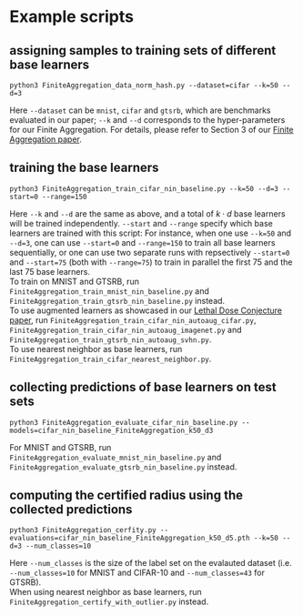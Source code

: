 # Example scripts

## assigning samples to training sets of different base learners
```
python3 FiniteAggregation_data_norm_hash.py --dataset=cifar --k=50 --d=3
```
Here `--dataset` can be `mnist`, `cifar` and `gtsrb`, which are benchmarks evaluated in our paper; `--k` and `--d` corresponds to the hyper-parameters for our Finite Aggregation. For details, please refer to Section 3 of our [Finite Aggregation paper](https://proceedings.mlr.press/v162/wang22m.html).

## training the base learners
```
python3 FiniteAggregation_train_cifar_nin_baseline.py --k=50 --d=3 --start=0 --range=150
```
Here `--k` and `--d` are the same as above, and a total of $k\cdot d$ base learners will be trained independently. `--start` and `--range` specify which base learners are trained with this script: For instance, when one use `--k=50` and `--d=3`, one can use `--start=0` and `--range=150` to train all base learners sequentially, or one can use two separate runs with repsectively `--start=0` and `--start=75` (both with `--range=75`) to train in parallel the first 75 and the last 75 base learners.  
To train on MNIST and GTSRB, run `FiniteAggregation_train_mnist_nin_baseline.py` and `FiniteAggregation_train_gtsrb_nin_baseline.py` instead.  
To use augmented learners as showcased in our [Lethal Dose Conjecture paper](https://openreview.net/forum?id=PYnSpt3jAz), run `FiniteAggregation_train_cifar_nin_autoaug_cifar.py`, `FiniteAggregation_train_cifar_nin_autoaug_imagenet.py` and `FiniteAggregation_train_gtsrb_nin_autoaug_svhn.py`.  
To use nearest neighbor as base learners, run `FiniteAggregation_train_cifar_nearest_neighbor.py`.


## collecting predictions of base learners on test sets
```
python3 FiniteAggregation_evaluate_cifar_nin_baseline.py --models=cifar_nin_baseline_FiniteAggregation_k50_d3
```
For MNIST and GTSRB, run `FiniteAggregation_evaluate_mnist_nin_baseline.py` and `FiniteAggregation_evaluate_gtsrb_nin_baseline.py` instead.

## computing the certified radius using the collected predictions
```
python3 FiniteAggregation_cerfity.py --evaluations=cifar_nin_baseline_FiniteAggregation_k50_d5.pth --k=50 --d=3 --num_classes=10
```
Here `--num_classes` is the size of the label set on the evalauted dataset (i.e. `--num_classes=10` for MNIST and CIFAR-10 and `--num_classes=43` for GTSRB).  
When using nearest neighbor as base learners, run `FiniteAggregation_certify_with_outlier.py` instead.